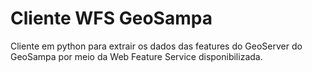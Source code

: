 # Cliente WFS GeoSampa

Cliente em python para extrair os dados das features do GeoServer do GeoSampa por meio da Web Feature Service disponibilizada.

